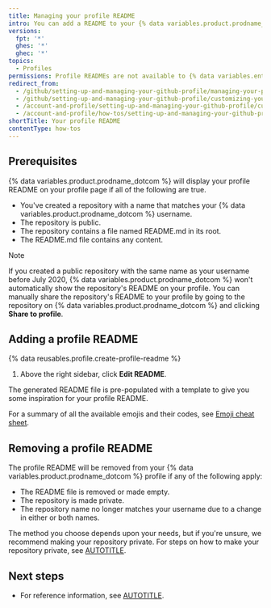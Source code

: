 ```yaml
---
title: Managing your profile README
intro: You can add a README to your {% data variables.product.prodname_dotcom %} profile to tell other people about yourself.
versions:
  fpt: '*'
  ghes: '*'
  ghec: '*'
topics:
  - Profiles
permissions: Profile READMEs are not available to {% data variables.enterprise.prodname_managed_users %}.
redirect_from:
  - /github/setting-up-and-managing-your-github-profile/managing-your-profile-readme
  - /github/setting-up-and-managing-your-github-profile/customizing-your-profile/managing-your-profile-readme
  - /account-and-profile/setting-up-and-managing-your-github-profile/customizing-your-profile/managing-your-profile-readme
  - /account-and-profile/how-tos/setting-up-and-managing-your-github-profile/customizing-your-profile/managing-your-profile-readme
shortTitle: Your profile README
contentType: how-tos
---
```


## Prerequisites

{% data variables.product.prodname_dotcom %} will display your profile README on your profile page if all of the following are true.

* You've created a repository with a name that matches your {% data variables.product.prodname_dotcom %} username.
* The repository is public.
* The repository contains a file named README.md in its root.
* The README.md file contains any content.

> [!NOTE]
> If you created a public repository with the same name as your username before July 2020, {% data variables.product.prodname_dotcom %} won't automatically show the repository's README on your profile. You can manually share the repository's README to your profile by going to the repository on {% data variables.product.prodname_dotcom %} and clicking **Share to profile**.

## Adding a profile README

{% data reusables.profile.create-profile-readme %}
1. Above the right sidebar, click **Edit README**.

  The generated README file is pre-populated with a template to give you some inspiration for your profile README.

For a summary of all the available emojis and their codes, see [Emoji cheat sheet](https://www.webfx.com/tools/emoji-cheat-sheet/).

## Removing a profile README

The profile README will be removed from your {% data variables.product.prodname_dotcom %} profile if any of the following apply:

* The README file is removed or made empty.
* The repository is made private.
* The repository name no longer matches your username due to a change in either or both names.

The method you choose depends upon your needs, but if you're unsure, we recommend making your repository private. For steps on how to make your repository private, see [AUTOTITLE](/repositories/managing-your-repositorys-settings-and-features/managing-repository-settings/setting-repository-visibility#changing-a-repositorys-visibility).

## Next steps

* For reference information, see [AUTOTITLE](/account-and-profile/reference/profile-reference).
